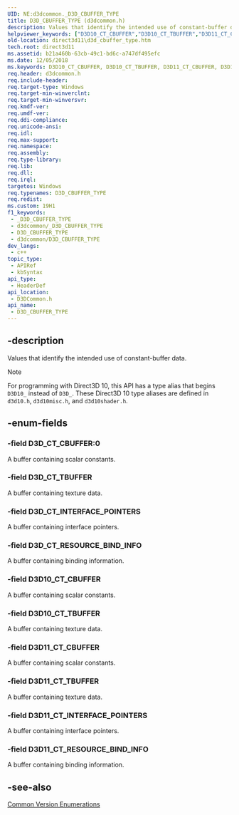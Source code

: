 ```yaml
---
UID: NE:d3dcommon._D3D_CBUFFER_TYPE
title: D3D_CBUFFER_TYPE (d3dcommon.h)
description: Values that identify the intended use of constant-buffer data.
helpviewer_keywords: ["D3D10_CT_CBUFFER","D3D10_CT_TBUFFER","D3D11_CT_CBUFFER","D3D11_CT_INTERFACE_POINTERS","D3D11_CT_RESOURCE_BIND_INFO","D3D11_CT_TBUFFER","D3D_CBUFFER_TYPE","D3D_CBUFFER_TYPE enumeration [Direct3D 11]","D3D_CT_CBUFFER","D3D_CT_INTERFACE_POINTERS","D3D_CT_RESOURCE_BIND_INFO","D3D_CT_TBUFFER","d3dcommon/D3D10_CT_CBUFFER","d3dcommon/D3D10_CT_TBUFFER","d3dcommon/D3D11_CT_CBUFFER","d3dcommon/D3D11_CT_INTERFACE_POINTERS","d3dcommon/D3D11_CT_RESOURCE_BIND_INFO","d3dcommon/D3D11_CT_TBUFFER","d3dcommon/D3D_CBUFFER_TYPE","d3dcommon/D3D_CT_CBUFFER","d3dcommon/D3D_CT_INTERFACE_POINTERS","d3dcommon/D3D_CT_RESOURCE_BIND_INFO","d3dcommon/D3D_CT_TBUFFER","direct3d11.d3d_cbuffer_type"]
old-location: direct3d11\d3d_cbuffer_type.htm
tech.root: direct3d11
ms.assetid: b21a460b-63cb-49c1-bd6c-a747df495efc
ms.date: 12/05/2018
ms.keywords: D3D10_CT_CBUFFER, D3D10_CT_TBUFFER, D3D11_CT_CBUFFER, D3D11_CT_INTERFACE_POINTERS, D3D11_CT_RESOURCE_BIND_INFO, D3D11_CT_TBUFFER, D3D_CBUFFER_TYPE, D3D_CBUFFER_TYPE enumeration [Direct3D 11], D3D_CT_CBUFFER, D3D_CT_INTERFACE_POINTERS, D3D_CT_RESOURCE_BIND_INFO, D3D_CT_TBUFFER, d3dcommon/D3D10_CT_CBUFFER, d3dcommon/D3D10_CT_TBUFFER, d3dcommon/D3D11_CT_CBUFFER, d3dcommon/D3D11_CT_INTERFACE_POINTERS, d3dcommon/D3D11_CT_RESOURCE_BIND_INFO, d3dcommon/D3D11_CT_TBUFFER, d3dcommon/D3D_CBUFFER_TYPE, d3dcommon/D3D_CT_CBUFFER, d3dcommon/D3D_CT_INTERFACE_POINTERS, d3dcommon/D3D_CT_RESOURCE_BIND_INFO, d3dcommon/D3D_CT_TBUFFER, direct3d11.d3d_cbuffer_type
req.header: d3dcommon.h
req.include-header: 
req.target-type: Windows
req.target-min-winverclnt: 
req.target-min-winversvr: 
req.kmdf-ver: 
req.umdf-ver: 
req.ddi-compliance: 
req.unicode-ansi: 
req.idl: 
req.max-support: 
req.namespace: 
req.assembly: 
req.type-library: 
req.lib: 
req.dll: 
req.irql: 
targetos: Windows
req.typenames: D3D_CBUFFER_TYPE
req.redist: 
ms.custom: 19H1
f1_keywords:
 - _D3D_CBUFFER_TYPE
 - d3dcommon/_D3D_CBUFFER_TYPE
 - D3D_CBUFFER_TYPE
 - d3dcommon/D3D_CBUFFER_TYPE
dev_langs:
 - c++
topic_type:
 - APIRef
 - kbSyntax
api_type:
 - HeaderDef
api_location:
 - D3DCommon.h
api_name:
 - D3D_CBUFFER_TYPE
---
```


## -description

Values that identify the intended use of constant-buffer data. 

> [!NOTE]
> For programming with Direct3D 10, this API has a type alias that begins `D3D10_` instead of `D3D_`. These Direct3D 10 type aliases are defined in `d3d10.h`, `d3d10misc.h`, and `d3d10shader.h`.

## -enum-fields

### -field D3D_CT_CBUFFER:0

A buffer containing scalar constants.

### -field D3D_CT_TBUFFER

A buffer containing texture data.

### -field D3D_CT_INTERFACE_POINTERS

A buffer containing interface pointers.

### -field D3D_CT_RESOURCE_BIND_INFO

A buffer containing binding information.

### -field D3D10_CT_CBUFFER

A buffer containing scalar constants.

### -field D3D10_CT_TBUFFER

A buffer containing texture data.

### -field D3D11_CT_CBUFFER

A buffer containing scalar constants.

### -field D3D11_CT_TBUFFER

A buffer containing texture data.

### -field D3D11_CT_INTERFACE_POINTERS

A buffer containing interface pointers.

### -field D3D11_CT_RESOURCE_BIND_INFO

A buffer containing binding information.

## -see-also

<a href="/windows/desktop/direct3d11/d3d11-graphics-reference-d3d11-common-enumerations">Common Version Enumerations</a>
